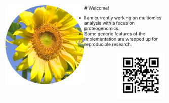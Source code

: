 <img src="https://github.com/jinghuazhao/jinghuazhao/blob/master/gansubaiyin-circle.png" align="left" height="250" width="250" />
# Welcome!

- I am currently working on multiomics analysis with a focus on proteogenomics.
- Some generic features of the implementation are wrapped up for reproducible research.

<img src="https://github.com/jinghuazhao/jinghuazhao/blob/master/jhz-50.png" align="right" />
